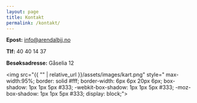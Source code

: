 ```yaml
---
layout: page
title: Kontakt
permalink: /kontakt/
---
```


<b>Epost:</b> info@arendalbjj.no

<b>Tlf:</b> 40 40 14 37

<b>Besøksadresse:</b> Gåselia 12

<img src="{{ "" | relative_url }}/assets/images/kart.png" style="  max-width:95%;
                                                           border: solid #fff;
                                                           border-width: 6px 6px 20px 6px;
                                                           box-shadow: 1px 1px 5px #333;
                                                           -webkit-box-shadow: 1px 1px 5px #333;
                                                           -moz-box-shadow: 1px 1px 5px #333;
                                                           display: block;">

